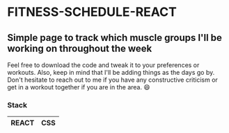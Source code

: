 # FITNESS-SCHEDULE-REACT
## Simple page to track which muscle groups I'll be working on throughout the week

Feel free to download the code and tweak it to your preferences or workouts. Also, keep in mind that I'll be adding things as the days go by.
Don't hesitate to reach out to me if you have any constructive criticism or get in a workout together if you are in the area. :smile:

### Stack
|REACT|CSS|
|-----|---|

